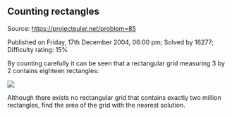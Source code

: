 Counting rectangles
-------------------

Source: https://projecteuler.net/problem=85

Published on Friday, 17th December 2004, 06:00 pm; Solved by 16277;
Difficulty rating: 15%

By counting carefully it can be seen that a rectangular grid measuring 3
by 2 contains eighteen rectangles:

![](project/images/p085.gif)

Although there exists no rectangular grid that contains exactly two
million rectangles, find the area of the grid with the nearest solution.
